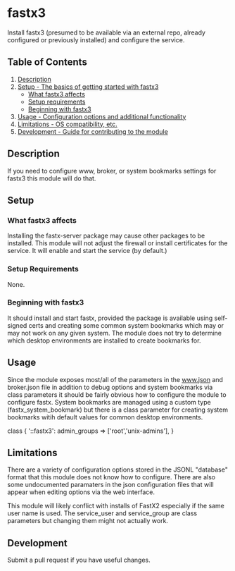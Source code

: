 # fastx3

Install fastx3 (presumed to be available via an external repo, already
configured or previously installed) and configure the service.

## Table of Contents

1. [Description](#description)
1. [Setup - The basics of getting started with fastx3](#setup)
    * [What fastx3 affects](#what-fastx3-affects)
    * [Setup requirements](#setup-requirements)
    * [Beginning with fastx3](#beginning-with-fastx3)
1. [Usage - Configuration options and additional functionality](#usage)
1. [Limitations - OS compatibility, etc.](#limitations)
1. [Development - Guide for contributing to the module](#development)

## Description

If you need to configure www, broker, or system bookmarks settings for
fastx3 this module will do that.

## Setup

### What fastx3 affects

Installing the fastx-server package may cause other packages to be
installed.  This module will not adjust the firewall or install
certificates for the service.  It will enable and start the service
(by default.)

### Setup Requirements

None.

### Beginning with fastx3

It should install and start fastx, provided the package is available
using self-signed certs and creating some common system bookmarks
which may or may not work on any given system.  The module does not
try to determine which desktop environments are installed to create
bookmarks for.

## Usage

Since the module exposes most/all of the parameters in the www.json
and broker.json file in addition to debug options and system bookmarks
via class parameters it should be fairly obvious how to configure the
module to configure fastx.  System bookmarks are managed using a
custom type (fastx_system_bookmark) but there is a class parameter for
creating system bookmarks witih default values for common desktop
environments.

  class { '::fastx3':
    admin_groups => ['root','unix-admins'],
  }

## Limitations

There are a variety of configuration options stored in the JSONL
"database" format that this module does not know how to configure.
There are also some undocumented paramaters in the json configuration
files that will appear when editing options via the web interface.

This module will likely conflict with installs of FastX2 especially if
the same user name is used.  The service_user and service_group are
class parameters but changing them might not actually work.

## Development

Submit a pull request if you have useful changes.


